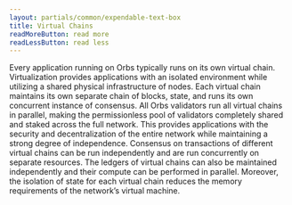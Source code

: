 ```yaml
---
layout: partials/common/expendable-text-box
title: Virtual Chains
readMoreButton: read more
readLessButton: read less
---
```


Every application running on Orbs typically runs on its own virtual chain. Virtualization provides applications with an isolated environment while utilizing a shared physical infrastructure of nodes. Each virtual chain maintains its own separate chain of blocks, state, and runs its own concurrent instance of consensus. All Orbs validators run all virtual chains in parallel, making the permissionless pool of validators completely shared and staked across the full network. This provides applications with the security and decentralization of the entire network while maintaining a strong degree of independence. Consensus on transactions of different virtual chains can be run independently and are run concurrently on separate resources. The ledgers of virtual chains can also be maintained independently and their compute can be performed in parallel. Moreover, the isolation of state for each virtual chain reduces the memory requirements of the network’s virtual machine.
